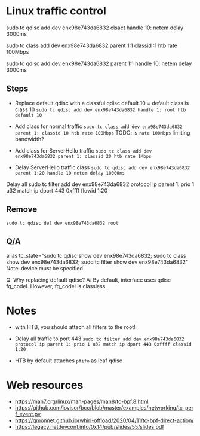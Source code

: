 # Linux traffic control



sudo tc qdisc add dev enx98e743da6832 clsact handle 10: netem delay 3000ms


sudo tc class add dev enx98e743da6832 parent 1:1 classid :1 htb rate 100Mbps

sudo tc qdisc add dev enx98e743da6832 parent 1:1 handle 10: netem delay 3000ms










## Steps

- Replace default qdisc with a classful qdisc
default 10 = default class is class 10
`sudo tc qdisc add dev enx98e743da6832 handle 1: root htb default 10`

-  Add class for normal traffic
`sudo tc class add dev enx98e743da6832 parent 1: classid 10 htb rate 100Mbps`
TODO: is `rate 100Mbps` limiting bandwidth?

- Add class for ServerHello traffic
`sudo tc class add dev enx98e743da6832 parent 1: classid 20 htb rate 1Mbps`

- Delay ServerHello traffic class
`sudo tc qdisc add dev enx98e743da6832 parent 1:20 handle 10 netem delay 10000ms`


Delay all
sudo tc filter add dev enx98e743da6832 protocol ip parent 1: prio 1 u32 match ip dport 443 0xffff flowid 1:20

## Remove

`sudo tc qdisc del dev enx98e743da6832 root`


## Q/A
alias tc_state="sudo tc qdisc show dev enx98e743da6832; sudo tc class show dev enx98e743da6832; sudo tc filter show dev enx98e743da6832"
Note: device must be specified

Q: Why replacing default qdisc?
A: By default, interface uses qdisc fq_codel.
However, fq_codel is classless.


# Notes
- with HTB, you should attach all filters to the root!

- Delay all traffic to port 443
`sudo tc filter add dev enx98e743da6832 protocol ip parent 1: prio 1 u32 match ip dport 443 0xffff classid 1:20`

- HTB by default attaches `pfifo` as leaf qdisc


# Web resources
- <https://man7.org/linux/man-pages/man8/tc-bpf.8.html>
- <https://github.com/iovisor/bcc/blob/master/examples/networking/tc_perf_event.py>
- <https://qmonnet.github.io/whirl-offload/2020/04/11/tc-bpf-direct-action/>
- <https://legacy.netdevconf.info/0x14/pub/slides/55/slides.pdf>
